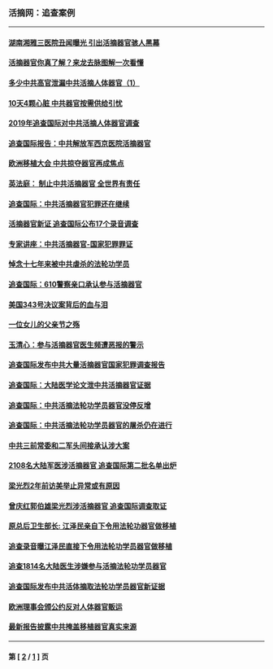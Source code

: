 ### 活摘网：追查案例
---
#### [湖南湘雅三医院丑闻曝光 引出活摘器官骇人黑幕](../../pages/nf5880/n14051847.md?08150430) 
#### [活摘器官你真了解？来龙去脉图解一次看懂](../../pages/nf5880/n13013820.md?08150430) 
#### [多少中共高官泄漏中共活摘人体器官（1）](../../pages/nf5880/n12671234.md?08150430) 
#### [10天4颗心脏 中共器官按需供给引忧](../../pages/nf5880/n12326366.md?08150430) 
#### [2019年追查国际对中共活摘人体器官调查](../../pages/nf5880/n11917733.md?08150430) 
#### [追查国际报告：中共解放军西京医院活摘器官](../../pages/nf5880/n11838359.md?08150430) 
#### [欧洲移植大会 中共掠夺器官再成焦点](../../pages/nf5880/n11538883.md?08150430) 
#### [英法庭： 制止中共活摘器官 全世界有责任](../../pages/nf5880/n11330691.md?08150430) 
#### [追查国际：中共活摘器官犯罪还在继续](../../pages/nf5880/n11218301.md?08150430) 
#### [活摘器官新证 追查国际公布17个录音调查](../../pages/nf5880/n10897744.md?08150430) 
#### [专家讲座：中共活摘器官-国家犯罪罪证](../../pages/nf5880/n8828153.md?08150430) 
#### [悼念十七年来被中共虐杀的法轮功学员](../../pages/nf5880/n8124823.md?08150430) 
#### [追查国际：610警察亲口承认参与活摘器官](../../pages/nf5880/n8109067.md?08150430) 
#### [美国343号决议案背后的血与泪](../../pages/nf5880/n8020684.md?08150430) 
#### [一位女儿的父亲节之殇](../../pages/nf5880/n8014122.md?08150430) 
#### [玉清心：参与活摘器官医生频遭恶报的警示](../../pages/nf5880/n4637546.md?08150430) 
#### [追查国际发布中共大量活摘器官国家犯罪调查报告](../../pages/nf5880/n4613428.md?08150430) 
#### [追查国际：大陆医学论文泄中共活摘器官证据](../../pages/nf5880/n4608794.md?08150430) 
#### [追查国际：中共活摘法轮功学员器官没停反增](../../pages/nf5880/n4584075.md?08150430) 
#### [追查国际：中共活摘法轮功学员器官的屠杀仍在进行](../../pages/nf5880/n4299154.md?08150430) 
#### [中共三前常委和二军头间接承认涉大案](../../pages/nf5880/n4286244.md?08150430) 
#### [2108名大陆军医涉活摘器官 追查国际第二批名单出炉](../../pages/nf5880/n4284769.md?08150430) 
#### [梁光烈2年前访美举止异常或有原因](../../pages/nf5880/n4279686.md?08150430) 
#### [曾庆红郭伯雄梁光烈涉活摘器官 追查国际调查取证](../../pages/nf5880/n4278462.md?08150430) 
#### [原总后卫生部长: 江泽民亲自下令用法轮功器官做移植](../../pages/nf5880/n4263864.md?08150430) 
#### [追查录音曝江泽民直接下令用法轮功学员器官做移植](../../pages/nf5880/n4261268.md?08150430) 
#### [追查1814名大陆医生涉嫌参与活摘法轮功学员器官](../../pages/nf5880/n4259055.md?08150430) 
#### [追查国际发布中共活体摘取法轮功学员器官新证据](../../pages/nf5880/n4258255.md?08150430) 
#### [欧洲理事会颁公约反对人体器官贩运](../../pages/nf5880/n4206955.md?08150430) 
#### [最新报告披露中共掩盖移植器官真实来源](../../pages/nf5880/n4140084.md?08150430) 

---
#### 第 [ [2](./2.md?08150430) / [1](./1.md?08150430) ] 页
